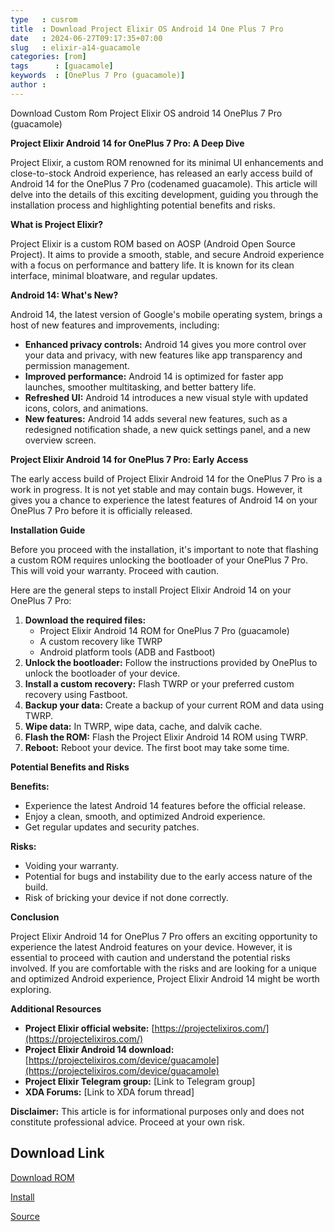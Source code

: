 ```yaml
---
type   : cusrom
title  : Download Project Elixir OS Android 14 One Plus 7 Pro
date   : 2024-06-27T09:17:35+07:00
slug   : elixir-a14-guacamole
categories: [rom]
tags      : [guacamole]
keywords  : [OnePlus 7 Pro (guacamole)]
author :
---
```


Download Custom Rom Project Elixir OS android 14 OnePlus 7 Pro (guacamole)

**Project Elixir Android 14 for OnePlus 7 Pro: A Deep Dive**

Project Elixir, a custom ROM renowned for its minimal UI enhancements and close-to-stock Android experience, has released an early access build of Android 14 for the OnePlus 7 Pro (codenamed guacamole). This article will delve into the details of this exciting development, guiding you through the installation process and highlighting potential benefits and risks.

**What is Project Elixir?**

Project Elixir is a custom ROM based on AOSP (Android Open Source Project). It aims to provide a smooth, stable, and secure Android experience with a focus on performance and battery life. It is known for its clean interface, minimal bloatware, and regular updates.

**Android 14: What's New?**

Android 14, the latest version of Google's mobile operating system, brings a host of new features and improvements, including:

* **Enhanced privacy controls:** Android 14 gives you more control over your data and privacy, with new features like app transparency and permission management.
* **Improved performance:** Android 14 is optimized for faster app launches, smoother multitasking, and better battery life.
* **Refreshed UI:** Android 14 introduces a new visual style with updated icons, colors, and animations.
* **New features:** Android 14 adds several new features, such as a redesigned notification shade, a new quick settings panel, and a new overview screen.

**Project Elixir Android 14 for OnePlus 7 Pro: Early Access**

The early access build of Project Elixir Android 14 for the OnePlus 7 Pro is a work in progress. It is not yet stable and may contain bugs. However, it gives you a chance to experience the latest features of Android 14 on your OnePlus 7 Pro before it is officially released.

**Installation Guide**

Before you proceed with the installation, it's important to note that flashing a custom ROM requires unlocking the bootloader of your OnePlus 7 Pro. This will void your warranty. Proceed with caution.

Here are the general steps to install Project Elixir Android 14 on your OnePlus 7 Pro:

1. **Download the required files:**
    * Project Elixir Android 14 ROM for OnePlus 7 Pro (guacamole)
    * A custom recovery like TWRP
    * Android platform tools (ADB and Fastboot)
2. **Unlock the bootloader:** Follow the instructions provided by OnePlus to unlock the bootloader of your device.
3. **Install a custom recovery:** Flash TWRP or your preferred custom recovery using Fastboot.
4. **Backup your data:** Create a backup of your current ROM and data using TWRP.
5. **Wipe data:** In TWRP, wipe data, cache, and dalvik cache.
6. **Flash the ROM:** Flash the Project Elixir Android 14 ROM using TWRP.
7. **Reboot:** Reboot your device. The first boot may take some time.

**Potential Benefits and Risks**

**Benefits:**

* Experience the latest Android 14 features before the official release.
* Enjoy a clean, smooth, and optimized Android experience.
* Get regular updates and security patches.

**Risks:**

* Voiding your warranty.
* Potential for bugs and instability due to the early access nature of the build.
* Risk of bricking your device if not done correctly.

**Conclusion**

Project Elixir Android 14 for OnePlus 7 Pro offers an exciting opportunity to experience the latest Android features on your device. However, it is essential to proceed with caution and understand the potential risks involved. If you are comfortable with the risks and are looking for a unique and optimized Android experience, Project Elixir Android 14 might be worth exploring.

**Additional Resources**

* **Project Elixir official website:** [https://projectelixiros.com/](https://projectelixiros.com/)
* **Project Elixir Android 14 download:** [https://projectelixiros.com/device/guacamole](https://projectelixiros.com/device/guacamole)
* **Project Elixir Telegram group:** [Link to Telegram group]
* **XDA Forums:** [Link to XDA forum thread]

**Disclaimer:** This article is for informational purposes only and does not constitute professional advice. Proceed at your own risk.


## Download Link
[Download ROM](https://www.pling.com/p/1813230/)

[Install](https://github.com/ProjectElixir-Devices/Wiki/blob/UNO/guacamole.md)

[Source](https://projectelixiros.com/device/guacamole)

